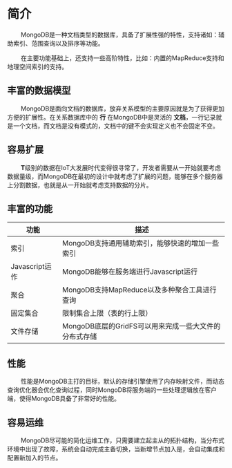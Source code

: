 # 简介

&nbsp;&nbsp;&nbsp;&nbsp;&nbsp;&nbsp;&nbsp;&nbsp;MongoDB是一种文档类型的数据库，具备了扩展性强的特性，支持诸如：辅助索引、范围查询以及排序等功能。

&nbsp;&nbsp;&nbsp;&nbsp;&nbsp;&nbsp;&nbsp;&nbsp;在主要功能基础上，还支持一些高阶特性，比如：内置的MapReduce支持和地理空间索引的支持。

## 丰富的数据模型

&nbsp;&nbsp;&nbsp;&nbsp;&nbsp;&nbsp;&nbsp;&nbsp;MongoDB是面向文档的数据库，放弃关系模型的主要原因就是为了获得更加方便的扩展性。在关系数据库中的 **行** 在MongoDB中是灵活的 **文档**，一行记录就是一个文档，而文档是没有模式的，文档中的键不会实现定义也不会固定不变。

## 容易扩展

&nbsp;&nbsp;&nbsp;&nbsp;&nbsp;&nbsp;&nbsp;&nbsp;**T**级别的数据在IoT大发展时代变得很寻常了，开发者需要从一开始就要考虑数据量级，而MongoDB在最初的设计中就考虑了扩展的问题，能够在多个服务器上分割数据，也就是从一开始就考虑支持数据的分片。

## 丰富的功能

|功能|描述|
|-----|-----|
|索引|MongoDB支持通用辅助索引，能够快速的增加一些索引|
|Javascript运作|MongoDB能够在服务端进行Javascript运行|
|聚合|MongoDB支持MapReduce以及多种聚合工具进行查询|
|固定集合|限制集合上限（表的行上限）|
|文件存储|MongoDB底层的GridFS可以用来完成一些大文件的分布式存储|

## 性能

&nbsp;&nbsp;&nbsp;&nbsp;&nbsp;&nbsp;&nbsp;&nbsp;性能是MongoDB主打的目标，默认的存储引擎使用了内存映射文件，而动态查询优化器会优化查询过程，同时MongoDB将服务端的一些处理逻辑放在客户端，使得MongoDB具备了非常好的性能。

## 容易运维

&nbsp;&nbsp;&nbsp;&nbsp;&nbsp;&nbsp;&nbsp;&nbsp;MongoDB尽可能的简化运维工作，只需要建立起主从的拓扑结构，当分布式环境中出现了故障，系统会自动完成主备切换，当新增节点加入是，会自动集成和配置新加入的节点。